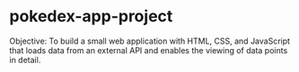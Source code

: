 # pokedex-app-project

Objective:
To build a small web application with HTML, CSS, and JavaScript that loads
data from an external API and enables the viewing of data points in detail.
